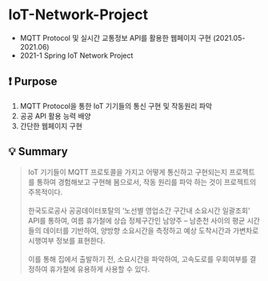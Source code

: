 # IoT-Network-Project
* MQTT Protocol 및 실시간 교통정보 API를 활용한 웹페이지 구현 (2021.05-2021.06)
* 2021-1 Spring IoT Network Project
## :exclamation: Purpose
1. MQTT Protocol을 통한 IoT 기기들의 통신 구현 및 작동원리 파악
2. 공공 API 활용 능력 배양
3. 간단한 웹페이지 구현
## :bulb: Summary
> IoT 기기들이 MQTT 프로토콜을 가지고 어떻게 통신하고 구현되는지 프로젝트를 통하여 경험해보고 구현해 봄으로서, 작동 원리를 파악 하는 것이 프로젝트의 주목적이다.<br><br>
한국도로공사 공공데이터포탈의 ‘노선별 영업소간 구간내 소요시간 일괄조회’ API를 통하여, 여름 휴가철에 상습 정체구간인 남양주 – 남춘천 사이의 평균 시간들의 데이터를 기반하여, 양방향 소요시간을 측정하고 예상 도착시간과 가변차로 시행여부 정보를 표현한다.<br><br>
이를 통해 집에서 출발하기 전, 소요시간을 파악하여, 고속도로를 우회여부를 결정하여 휴가철에 유용하게 사용할 수 있다.


